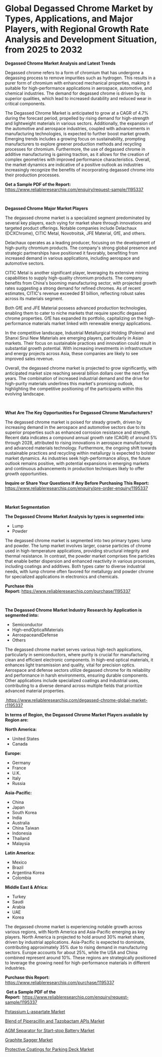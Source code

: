 <p><h1>Global Degassed Chrome Market by Types, Applications, and Major Players, with Regional Growth Rate Analysis and Development Situation, from 2025 to 2032</h1></p><p><strong>Degassed Chrome Market Analysis and Latest Trends</strong></p>
<p><p>Degassed chrome refers to a form of chromium that has undergone a degassing process to remove impurities such as hydrogen. This results in a purer form of chromium with enhanced mechanical properties, making it suitable for high-performance applications in aerospace, automotive, and chemical industries. The demand for degassed chrome is driven by its superior qualities, which lead to increased durability and reduced wear in critical components.</p><p>The Degassed Chrome Market is anticipated to grow at a CAGR of 4.7% during the forecast period, propelled by rising demand for high-strength and lightweight materials in various sectors. Additionally, the expansion of the automotive and aerospace industries, coupled with advancements in manufacturing technologies, is expected to further boost market growth. Emerging trends includes a growing focus on sustainability, prompting manufacturers to explore greener production methods and recycling processes for chromium. Furthermore, the use of degassed chrome in additive manufacturing is gaining traction, as it allows for the creation of complex geometries with improved performance characteristics. Overall, the market dynamics are indicative of a positive outlook as industries increasingly recognize the benefits of incorporating degassed chrome into their production processes.</p></p>
<p><strong>Get a Sample PDF of the Report:&nbsp;</strong> <a href="https://www.reliableresearchiq.com/enquiry/request-sample/1195337?utm_campaign=1834&utm_medium=2&utm_source=Github&utm_content=ia&utm_term=22032025&utm_id=degassed-chrome">https://www.reliableresearchiq.com/enquiry/request-sample/1195337</a></p>
<p>&nbsp;</p>
<p><strong>Degassed Chrome Major Market Players</strong></p>
<p><p>The degassed chrome market is a specialized segment predominated by several key players, each vying for market share through innovations and targeted product offerings. Notable companies include Delachaux (DCXChrome), CITIC Metal, Novotroitsk, JFE Material, GfE, and others.</p><p>Delachaux operates as a leading producer, focusing on the development of high-purity chromium products. The company's strong global presence and strategic partnerships have positioned it favorably, benefiting from increased demand in various applications, including aerospace and automotive sectors.</p><p>CITIC Metal is another significant player, leveraging its extensive mining capabilities to supply high-quality chromium products. The company benefits from China's booming manufacturing sector, with projected growth rates suggesting a strong demand for refined chromes. As of recent estimates, CITIC's revenue exceeded $1 billion, reflecting robust sales across its materials segment.</p><p>Both GfE and JFE Material possess advanced production technologies, enabling them to cater to niche markets that require specific degassed chrome properties. GfE has expanded its portfolio, capitalizing on the high-performance materials market linked with renewable energy applications.</p><p>In the competitive landscape, Industrial Metallurgical Holding (Polema) and Shanxi Sirui New Materials are emerging players, particularly in Asian markets. Their focus on sustainable practices and innovation could result in substantial growth potential. With increasing investments in infrastructure and energy projects across Asia, these companies are likely to see improved sales revenue.</p><p>Overall, the degassed chrome market is projected to grow significantly, with anticipated market size reaching several billion dollars over the next five years. The combination of increased industrial demand and the drive for high-purity materials underlines this market's promising outlook, highlighting the competitive positioning of the participants within this evolving landscape.</p></p>
<p>&nbsp;</p>
<p><strong>What Are The Key Opportunities For Degassed Chrome Manufacturers?</strong></p>
<p><p>The degassed chrome market is poised for steady growth, driven by increasing demand in the aerospace and automotive sectors due to its superior properties such as enhanced corrosion resistance and strength. Recent data indicates a compound annual growth rate (CAGR) of around 5% through 2028, attributed to rising innovations in aerospace manufacturing and advanced materials technology. Furthermore, the ongoing shift towards sustainable practices and recycling within metallurgy is expected to bolster market dynamics. As industries seek high-performance alloys, the future outlook remains positive, with potential expansions in emerging markets and continuous advancements in production techniques likely to offer growth opportunities.</p></p>
<p><strong>Inquire or Share Your Questions If Any Before Purchasing This Report:</strong> <a href="https://www.reliableresearchiq.com/enquiry/pre-order-enquiry/1195337?utm_campaign=1834&utm_medium=2&utm_source=Github&utm_content=ia&utm_term=22032025&utm_id=degassed-chrome">https://www.reliableresearchiq.com/enquiry/pre-order-enquiry/1195337</a></p>
<p>&nbsp;</p>
<p><strong>Market Segmentation</strong></p>
<p><strong>The Degassed Chrome Market Analysis by types is segmented into:</strong></p>
<p><ul><li>Lump</li><li>Powder</li></ul></p>
<p><p>The degassed chrome market is segmented into two primary types: lump and powder. The lump market involves larger, coarse particles of chrome used in high-temperature applications, providing structural integrity and thermal resistance. In contrast, the powder market comprises fine particles that enable better dispersion and enhanced reactivity in various processes, including coatings and additives. Both types cater to diverse industrial needs, with lump chrome often favored for metallurgy and powder chrome for specialized applications in electronics and chemicals.</p></p>
<p><strong>Purchase this Report:&nbsp;</strong><a href="https://www.reliableresearchiq.com/purchase/1195337?utm_campaign=1834&utm_medium=2&utm_source=Github&utm_content=ia&utm_term=22032025&utm_id=degassed-chrome">https://www.reliableresearchiq.com/purchase/1195337</a></p>
<p>&nbsp;</p>
<p><strong>The Degassed Chrome Market Industry Research by Application is segmented into:</strong></p>
<p><ul><li>Semiconductor</li><li>High-endOpticalMaterials</li><li>AerospaceandDefense</li><li>Others</li></ul></p>
<p><p>The degassed chrome market serves various high-tech applications, particularly in semiconductors, where purity is crucial for manufacturing clean and efficient electronic components. In high-end optical materials, it enhances light transmission and quality, vital for precision optics. Aerospace and defense sectors utilize degassed chrome for its reliability and performance in harsh environments, ensuring durable components. Other applications include specialized coatings and industrial uses, contributing to a diverse demand across multiple fields that prioritize advanced material properties.</p></p>
<p><a href="https://www.reliableresearchiq.com/degassed-chrome-global-market-r1195337?utm_campaign=1834&utm_medium=2&utm_source=Github&utm_content=ia&utm_term=22032025&utm_id=degassed-chrome">&nbsp;https://www.reliableresearchiq.com/degassed-chrome-global-market-r1195337</a></p>
<p><strong>In terms of Region, the Degassed Chrome Market Players available by Region are:</strong></p>
<p>
    <p> <strong> North America: </strong>
        <ul>
            <li>United States</li>
            <li>Canada</li>
        </ul>
        </p> 
    <p> <strong> Europe: </strong>
        <ul>
            <li>Germany</li>
            <li>France</li>
            <li>U.K.</li>
            <li>Italy</li>
            <li>Russia</li>
        </ul>
        </p> 
    <p> <strong> Asia-Pacific: </strong>
        <ul>
            <li>China</li>
            <li>Japan</li>
            <li>South Korea</li>
            <li>India</li>
            <li>Australia</li>
            <li>China Taiwan</li>
            <li>Indonesia</li>
            <li>Thailand</li>
            <li>Malaysia</li>
        </ul>
        </p> 
    <p> <strong> Latin America: </strong>
        <ul>
            <li>Mexico</li>
            <li>Brazil</li>
            <li>Argentina Korea</li>
            <li>Colombia</li>
        </ul>
        </p> 
    <p> <strong> Middle East & Africa: </strong>
        <ul>
            <li>Turkey</li>
            <li>Saudi</li>
            <li>Arabia</li>
            <li>UAE</li>
            <li>Korea</li>
        </ul>
    </p>
    </p>
<p><p>The degassed chrome market is experiencing notable growth across various regions, with North America and Asia-Pacific emerging as key players. North America is projected to hold around 30% market share, driven by industrial applications. Asia-Pacific is expected to dominate, contributing approximately 35% due to rising demand in manufacturing sectors. Europe accounts for about 25%, while the USA and China combined represent around 10%. These regions are strategically positioned to leverage the growing need for high-performance materials in different industries.</p></p>
<p><strong>Purchase this Report: </strong><a href="https://www.reliableresearchiq.com/purchase/1195337?utm_campaign=1834&utm_medium=2&utm_source=Github&utm_content=ia&utm_term=22032025&utm_id=degassed-chrome">https://www.reliableresearchiq.com/purchase/1195337</a></p>
<p>&nbsp;<strong>Get a Sample PDF of the Report:&nbsp;&nbsp;</strong><a href="https://www.reliableresearchiq.com/enquiry/request-sample/1195337?utm_campaign=1834&utm_medium=2&utm_source=Github&utm_content=ia&utm_term=22032025&utm_id=degassed-chrome">https://www.reliableresearchiq.com/enquiry/request-sample/1195337</a></p>
<p><strong></strong></p>
<p><p><a href="https://github.com/lonanweaseh4/Market-Research-Report-List-1/blob/main/potassium-l-aspartate-market.md?utm_campaign=1834&utm_medium=2&utm_source=Github&utm_content=ia&utm_term=22032025&utm_id=degassed-chrome">Potassium L-aspartate Market</a></p><p><a href="https://github.com/mismannely/Market-Research-Report-List-1/blob/main/blend-of-piperacillin-and-tazobactam-apis-market.md?utm_campaign=1834&utm_medium=2&utm_source=Github&utm_content=ia&utm_term=22032025&utm_id=degassed-chrome">Blend of Piperacillin and Tazobactam APIs Market</a></p><p><a href="https://github.com/tentandyik/Market-Research-Report-List-1/blob/main/agm-separator-for-start-stop-battery-market.md?utm_campaign=1834&utm_medium=2&utm_source=Github&utm_content=ia&utm_term=22032025&utm_id=degassed-chrome">AGM Separator for Start-stop Battery Market</a></p><p><a href="https://github.com/biandnikelrs/Market-Research-Report-List-1/blob/main/graphite-sagger-market.md?utm_campaign=1834&utm_medium=2&utm_source=Github&utm_content=ia&utm_term=22032025&utm_id=degassed-chrome">Graphite Sagger Market</a></p><p><a href="https://github.com/myongfranzcs/Market-Research-Report-List-1/blob/main/protective-coatings-for-parking-deck-market.md?utm_campaign=1834&utm_medium=2&utm_source=Github&utm_content=ia&utm_term=22032025&utm_id=degassed-chrome">Protective Coatings for Parking Deck Market</a></p></p>